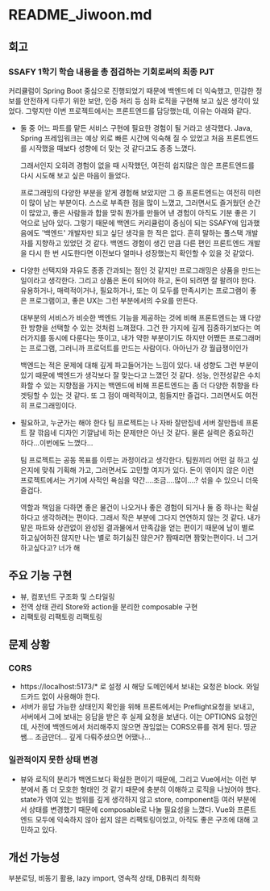 # README_Jiwoon.md

## 회고

### SSAFY 1학기 학습 내용을 총 점검하는 기회로써의 최종 PJT

커리큘럼이 Spring Boot 중심으로 진행되었기 때문에 백엔드에 더 익숙했고, 민감한 정보를 안전하게 다루기 위한 보안, 인증 처리 등 심화 로직을 구현해 보고 싶은 생각이 있었다.
그렇지만 이번 프로젝트에서는 프론트엔드를 담당했는데, 이유는 아래와 같다.

- 둘 중 어느 파트를 맡든 서비스 구현에 필요한 경험이 될 거라고 생각했다.
  Java, Spring 프레임워크는 예상 외로 빠른 시간에 익숙해 질 수 있었고 처음 프론트엔드를 시작했을 때보다 성향에 더 맞는 것 같다고도 종종 느꼈다.

  그래서인지 오히려 경험이 없을 때 시작했던, 여전히 쉽지많은 않은 프론트엔드를 다시 시도해 보고 싶은 마음이 들었다.

  프로그래밍의 다양한 부분을 얕게 경험해 보았지만 그 중 프론트엔드는 여전히 미련이 많이 남는 부분이다. 스스로 부족한 점을 많이 느꼈고, 그러면서도 즐거웠던 순간이 많았고, 좋은 사람들과 합을 맞춰 뭔가를 만들어 낸 경험이 아직도 기분 좋은 기억으로 남아 있다.
  그렇기 때문에 백엔드 커리큘럼이 중심이 되는 SSAFY에 입과했음에도 '백엔드' 개발자만 되고 싶단 생각을 한 적은 없다. 흔히 말하는 풀스택 개발자를 지향하고 있었던 것 같다.
  백엔드 경험이 생긴 만큼 다른 편인 프론트엔드 개발을 다시 한 번 시도한다면 이전보다 얼마나 성장했는지 확인할 수 있을 것 같았다.

- 다양한 선택지와 자유도
  종종 간과되는 점인 것 같지만 프로그래밍은 상품을 만드는 일이라고 생각한다. 그리고 상품은 돈이 되어야 하고, 돈이 되려면 잘 팔려야 한다.
  유용하거나, 매력적이거나, 필요하거나, 또는 이 모두를 만족시키는 프로그램이 좋은 프로그램이고, 좋은 UX는 그런 부분에서의 수요를 만든다.
  
  대부분의 서비스가 비슷한 백엔드 기능을 제공하는 것에 비해 프론트엔드는 꽤 다양한 방향을 선택할 수 있는 것처럼 느껴졌다.
  그건 한 가지에 깊게 집중하기보다는 여러가지를 동시에 다룬다는 뜻이고, 내가 약한 부분이기도 하지만 어쨌든 프로그래머는 프로그램, 그러니까 프로덕트를 만드는 사람이다. 아아닌가 걍 월급쟁이인가

  백엔드는 적은 문제에 대해 깊게 파고들어가는 느낌이 있다. 내 성향도 그런 부분이 있기 때문에 백엔드가 생각보다 잘 맞는다고 느꼈던 것 같다.
  성능, 안전성같은 수치화할 수 있는 지향점을 가지는 백엔드에 비해 프론트엔드는 좀 더 다양한 취향을 타겟팅할 수 있는 것 같다. 또 그 점이 매력적이고, 힘들지만 즐겁다. 그러면서도 여전히 프로그래밍이다.

- 필요하고, 누군가는 해야 한다
  팀 프로젝트는 나 자바 잘만집네 서버 잘만듭네 프론트 잘 깎읍네 디자인 기깔납네 하는 문제만은 아닌 것 같다. 물론 실력은 중요하긴 하다...이번에도 느꼈다...

  팀 프로젝트는 공동 목표를 이루는 과정이라고 생각한다. 팀원끼리 어떤 걸 하고 싶은지에 맞춰 기획해 가고, 그러면서도 고민할 여지가 있다. 돈이 엮이지 않은 이런 프로젝트에서는 거기에 사적인 욕심을 약간....조금....많이....? 섞을 수 있으니 더욱 즐겁다.

  역할과 책임을 다하면 좋은 물건이 나오거나 좋은 경험이 되거나 둘 중 하나는 확실하다고 생각하려는 편이다. 그래서 작은 부분에 그다지 연연하지 않는 것 같다. 내가 맡은 파트와 상관없이 완성된 결과물에서 만족감을 얻는 편이기 때문에 남이 별로 하고싶어하진 않지만 나는 별로 하기싫진 않은거? 짬때리면 짬맞는편이다. 너 그거 하고싶다고? 너가 해

## 주요 기능 구현

- 뷰, 컴포넌트 구조화 및 스타일링
- 전역 상태 관리 Store와 action을 분리한 composable 구현
- 리팩토링 리팩토링 리팩토링

## 문제 상황

### CORS

- https://localhost:5173/\* 로 설정 시 해당 도메인에서 보내는 요청은 block. 와일드카드 없이 사용해야 한다.
- 서버가 응답 가능한 상태인지 확인을 위해 프론트에서는 Preflight요청을 보내고, 서버에서 그에 보내는 응답을 받은 후 실제 요청을 보낸다. 이는 OPTIONS 요청인데, 사전에 백엔드에서 처리해주지 않으면 끊임없는 CORS오류를 겪게 된다. 띵균쌤... 조금만더... 깊게 다뤄주셨으면 어땠나...

### 일관적이지 못한 상태 변경

- 뷰와 로직의 분리가 백엔드보다 확실한 편이기 때문에, 그리고 Vue에서는 이런 부분에서 좀 더 모호한 형태인 것 같기 때문에 충분히 이해하고 로직을 나눴어야 했다. state가 엮여 있는 범위를 깊게 생각하지 않고 store, component등 여러 부분에서 상태를 변경했기 때문에 composable로 나눌 필요성을 느꼈다. Vue와 프론트엔드 모두에 익숙하지 않아 쉽지 않은 리팩토링이었고, 아직도 좋은 구조에 대해 고민하고 있다.

## 개선 가능성

부분로딩, 비동기 활용, lazy import, 영속적 상태, DB쿼리 최적화
